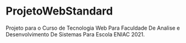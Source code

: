 # ProjetoWebStandard
 Projeto para o Curso de Tecnologia Web Para Faculdade De Analise e Desenvolvimento De Sistemas Para Escola ENIAC 2021.
